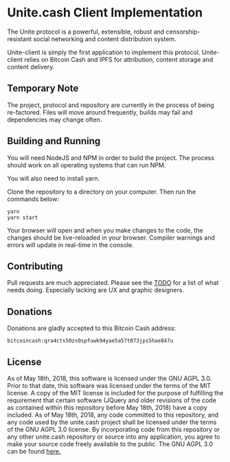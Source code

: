 # Unite.cash Client Implementation

The Unite protocol is a powerful, extensible, robust and censorship-resistant
social networking and content distribution system.

Unite-client is simply the first application to implement this protocol.
Unite-client relies on Bitcoin Cash and IPFS for attribution, content storage
and content delivery.

## Temporary Note

The project, protocol and repository are currently in the process of being
re-factored. Files will move around frequently, builds may fail and
dependencies may change often.

## Building and Running

You will need NodeJS and NPM in order to build the project.
The process should work on all operating systems that can run NPM.

You will also need to install yarn.

Clone the repository to a directory on your computer. Then run the
commands below:

```
yarn
yarn start
```

Your browser will open and when you make changes to the code, the changes
should be live-reloaded in your browser. Compiler warnings and errors will
update in real-time in the console.

## Contributing

Pull requests are much appreciated. Please see the [TODO](TODO.md) for a list
of what needs doing. Especially lacking are UX and graphic designers.

## Donations

Donations are gladly accepted to this Bitcoin Cash address:

```
bitcoincash:qra4cts50zs0spfuwk94yae5a57t073jps5hae847u
```

## License

As of May 18th, 2018, this software is licensed under the GNU AGPL 3.0. Prior
to that date, this software was licensed under the terms of the MIT license.
A copy of the MIT license is included for the purpose of fulfilling the
requirement that certain software (JQuery and older revisions of the code
as contained within this repository before May 18th, 2018) have a copy included.
As of May 18th, 2018, any code committed to this repository, and any code used
by the unite.cash project shall be licensed under the terms of the GNU AGPL 3.0
license. By incorporating code from this repository or any other unite.cash
repository or source into any application, you agree to make your source code
freely available to the public. The GNU AGPL 3.0 can be found  [here.](https://www.gnu.org/licenses/agpl-3.0.en.html)
